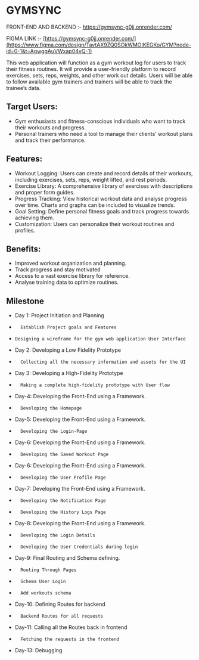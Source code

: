# GYMSYNC
FRONT-END AND BACKEND :- https://gymsync-g0jj.onrender.com/

FIGMA LINK :- [https://gymsync-g0jj.onrender.com/](https://www.figma.com/design/TavtAX9ZQ0SOkWMOIKEGKo/GYM?node-id=0-1&t=AgwggAuVWxap04vQ-1)


This web application will function as a gym workout log for users to track their fitness routines. It will provide a user-friendly platform to record exercises, sets, reps, weights, and other work out details. Users will be able to follow available gym trainers and trainers will be able to track the trainee’s data.

## Target Users:
-	Gym enthusiasts and fitness-conscious individuals who want to track their workouts and progress.
-	Personal trainers who need a tool to manage their clients' workout plans and track their performance.

## Features:
-	Workout Logging: Users can create and record details of their workouts, including exercises, sets, reps, weight lifted, and rest periods.
-	Exercise Library: A comprehensive library of exercises with descriptions and proper form guides.
-	Progress Tracking: View historical workout data and analyse progress over time. Charts and graphs can be included to visualize trends.
-	Goal Setting: Define personal fitness goals and track progress towards achieving them.
-	Customization: Users can personalize their workout routines and profiles.

## Benefits:
-	Improved workout organization and planning.
-	Track progress and stay motivated
-	Access to a vast exercise library for reference.
-	Analyse training data to optimize routines.

## Milestone
- Day 1: Project Initiation and Planning
-   	Establish Project goals and Features
-  	  Designing a wireframe for the gym web application User Interface
- Day 2: Developing a Low Fidelity Prototype
-   	Collecting all the necessary information and assets for the UI
- Day 3: Developing a High-Fidelity Prototype
-   	Making a complete high-fidelity prototype with User flow
- Day-4: Developing the Front-End using a Framework.
-   	Developing the Homepage
- Day-5: Developing the Front-End using a Framework.
-   	Developing the Login-Page
- Day-6: Developing the Front-End using a Framework.
-   	Developing the Saved Workout Page
- Day-6: Developing the Front-End using a Framework.
-   	Developing the User Profile Page
- Day-7: Developing the Front-End using a Framework.
-   	Developing the Notification Page
-   	Developing the History Logs Page
- Day-8: Developing the Front-End using a Framework.
-   	Developing the Login Details
-   	Developing the User Credentials during login
- Day-9: Final Routing and Schema defining.
-   	Routing Through Pages
-   	Schema User Login
-   	Add workouts schema
- Day-10: Defining Routes for backend
-   	Backend Routes for all requests
- Day-11: Calling all the Routes back in frontend
-   	Fetching the requests in the frontend
- Day-13: Debugging 
